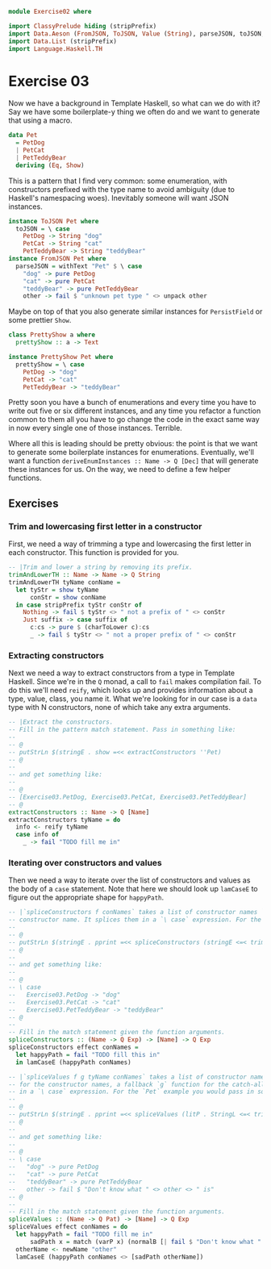 ```haskell
module Exercise02 where

import ClassyPrelude hiding (stripPrefix)
import Data.Aeson (FromJSON, ToJSON, Value (String), parseJSON, toJSON, withText)
import Data.List (stripPrefix)
import Language.Haskell.TH
```

# Exercise 03

Now we have a background in Template Haskell, so what can we do with it? Say we have some boilerplate-y thing we often
do and we want to generate that using a macro.

```haskell
data Pet
  = PetDog
  | PetCat
  | PetTeddyBear
  deriving (Eq, Show)
```

This is a pattern that I find very common: some enumeration, with constructors prefixed with the type name to avoid
ambiguity (due to Haskell's namespacing woes). Inevitably someone will want JSON instances.

```haskell
instance ToJSON Pet where
  toJSON = \ case
    PetDog -> String "dog"
    PetCat -> String "cat"
    PetTeddyBear -> String "teddyBear"
instance FromJSON Pet where
  parseJSON = withText "Pet" $ \ case
    "dog" -> pure PetDog
    "cat" -> pure PetCat
    "teddyBear" -> pure PetTeddyBear
    other -> fail $ "unknown pet type " <> unpack other
```

Maybe on top of that you also generate similar instances for `PersistField` or some prettier `Show`.

```haskell
class PrettyShow a where
  prettyShow :: a -> Text

instance PrettyShow Pet where
  prettyShow = \ case
    PetDog -> "dog"
    PetCat -> "cat"
    PetTeddyBear -> "teddyBear"
```

Pretty soon you have a bunch of enumerations and every time you have to write out five or six different instances, and
any time you refactor a function common to them all you have to go change the code in the exact same way in now every
single one of those instances. Terrible.

Where all this is leading should be pretty obvious: the point is that we want to generate some boilerplate instances for
enumerations. Eventually, we'll want a function `deriveEnumInstances :: Name -> Q [Dec]` that will generate these
instances for us. On the way, we need to define a few helper functions.

## Exercises

### Trim and lowercasing first letter in a constructor

First, we need a way of trimming a type and lowercasing the first letter in each constructor. This function is provided
for you.

```haskell
-- |Trim and lower a string by removing its prefix.
trimAndLowerTH :: Name -> Name -> Q String
trimAndLowerTH tyName conName =
  let tyStr = show tyName
      conStr = show conName
  in case stripPrefix tyStr conStr of
    Nothing -> fail $ tyStr <> " not a prefix of " <> conStr
    Just suffix -> case suffix of
      c:cs -> pure $ (charToLower c):cs
      _ -> fail $ tyStr <> " not a proper prefix of " <> conStr
```

### Extracting constructors

Next we need a way to extract constructors from a type in Template Haskell. Since we're in the `Q` monad, a call to
`fail` makes compilation fail. To do this we'll need `reify`, which looks up and provides information about a type,
value, class, you name it. What we're looking for in our case is a `data` type with N constructors, none of which take
any extra arguments.

```haskell
-- |Extract the constructors.
-- Fill in the pattern match statement. Pass in something like:
--
-- @
-- putStrLn $(stringE . show =<< extractConstructors ''Pet)
-- @
--
-- and get something like:
--
-- @
-- [Exercise03.PetDog, Exercise03.PetCat, Exercise03.PetTeddyBear]
-- @
extractConstructors :: Name -> Q [Name]
extractConstructors tyName = do
  info <- reify tyName
  case info of
    _ -> fail "TODO fill me in"
```

### Iterating over constructors and values

Then we need a way to iterate over the list of constructors and values as the body of a `case` statement. Note that here
we should look up `lamCaseE` to figure out the appropriate shape for `happyPath`.

```haskell
-- |`spliceConstructors f conNames` takes a list of constructor names `conNames` and a function `f` applied to each
-- constructor name. It splices them in a `\ case` expression. For the `Pet` example you would pass in something like:
--
-- @
-- putStrLn $(stringE . pprint =<< spliceConstructors (stringE <=< trimAndLowerTH ''Pet) ['PetDog, 'PetCat, 'PetTeddyBear])
-- @
--
-- and get something like:
--
-- @
-- \ case
--   Exercise03.PetDog -> "dog"
--   Exercise03.PetCat -> "cat"
--   Exercise03.PetTeddyBear -> "teddyBear"
-- @
--
-- Fill in the match statement given the function arguments.
spliceConstructors :: (Name -> Q Exp) -> [Name] -> Q Exp
spliceConstructors effect conNames =
  let happyPath = fail "TODO fill this in"
  in lamCaseE (happyPath conNames)

-- |`spliceValues f g tyName conNames` takes a list of constructor names `conNames` as well as a matching function `f`
-- for the constructor names, a fallback `g` function for the catch-all case, and a type name `tyName`. It splices them
-- in a `\ case` expression. For the `Pet` example you would pass in something like:
--
-- @
-- putStrLn $(stringE . pprint =<< spliceValues (litP . StringL <=< trimAndLowerTH ''Pet) ['PetDog, 'PetCat, 'PetTeddyBear])
-- @
--
-- and get something like:
--
-- @
-- \ case
--   "dog" -> pure PetDog
--   "cat" -> pure PetCat
--   "teddyBear" -> pure PetTeddyBear
--   other -> fail $ "Don't know what " <> other <> " is"
-- @
--
-- Fill in the match statement given the function arguments.
spliceValues :: (Name -> Q Pat) -> [Name] -> Q Exp
spliceValues effect conNames = do
  let happyPath = fail "TODO fill me in"
      sadPath x = match (varP x) (normalB [| fail $ "Don't know what " <> show $(varE x) <> " is" |]) []
  otherName <- newName "other"
  lamCaseE (happyPath conNames <> [sadPath otherName])
```
